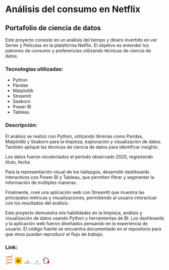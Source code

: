 # Análisis del consumo en Netflix 

## Portafolio de ciencia de datos

Este proyecto consiste en un análisis del tiempo y dinero invertido en ver Series y Películas en la plataforma Netflix. El objetivo es entender los patrones de consumo y preferencias utilizando técnicas de ciencia de datos.

### Tecnologías utilizadas:

- Python
- Pandas 
- Matplotlib
- Streamlit
- Seaborn
- Power BI
- Tableau


### Descripción:

El análisis se realizó con Python, utilizando librerías como Pandas, Matplotlib y Seaborn para la limpieza, exploración y visualización de datos. También apliqué las técnicas de ciencia de datos para identificar insights.

Los datos fueron recolectados  el período observado  2020, registrando título,  fecha. 

Para la representación visual de los hallazgos, desarrollé dashboards interactivos con Power BI y Tableau, que permiten filtrar y segmentar la información de múltiples maneras.

Finalmente, creé una aplicación web con Streamlit que muestra las principales métricas y visualizaciones, permitiendo al usuario interactuar con los resultados del análisis.

Este proyecto demuestra mis habilidades en la limpieza, análisis y visualización de datos usando Python y herramientas de BI. Los dashboards y la aplicación web fueron diseñados pensando en la experiencia de usuario. El código fuente se encuentra documentado en el repositorio para que otros puedan reproducir el flujo de trabajo.

### Link: 
[<img src="https://github.com/luishernand/NETFLIX/blob/main/imagenes/notebook.png" width="5%">](https://nbviewer.org/github/luishernand/NETFLIX/blob/main/Analisis%20Netflix.ipynb)
[<img src="https://github.com/luishernand/NETFLIX/blob/main/imagenes/power%20bi.png" width="5%">](https://github.com/luishernand/NETFLIX/blob/main/NETFLIX.pbix)
[<img src="https://github.com/luishernand/NETFLIX/blob/main/imagenes/streamlit.png" width="5%">](https://netflix-dash.streamlit.app/)
[<img src="https://github.com/luishernand/NETFLIX/blob/main/imagenes/tableau.png" width="5%">](https://public.tableau.com/views/NETFLIX_17085431513030/DASHBOARD?:language=es-S&:sid=&:display_count=n&:origin=viz_share_link)
[<img src="https://github.com/luishernand/NETFLIX/blob/main/imagenes/Pdf.png" width="5%">](https://github.com/luishernand/NETFLIX/blob/main/NETFLIX.pdf)




   
